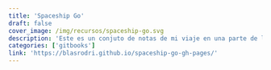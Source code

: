 ```yaml
---
title: 'Spaceship Go'
draft: false
cover_image: /img/recursos/spaceship-go.svg
description: 'Este es un conjuto de notas de mi viaje en una parte de la librería estándar de Go.'
categories: ['gitbooks']
link: 'https://blasrodri.github.io/spaceship-go-gh-pages/'
---
```

